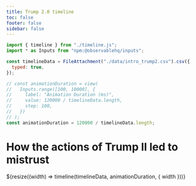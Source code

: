 ```yaml
---
title: Trump 2.0 timeline
toc: false
footer: false
sidebar: false
---
```


<head>
<link rel="stylesheet" href="./timeline.css">
</head>

<!-- imports -->

```js
import { timeline } from "./timeline.js";
import * as Inputs from "npm:@observablehq/inputs";
```

<!-- data -->

```js
const timelineData = FileAttachment("./data/intro_trump2.csv").csv({
  typed: true,
});
```

```js
// const animationDuration = view(
//   Inputs.range([100, 10000], {
//     label: "Animation Duration (ms)",
//     value: 120000 / timelineData.length,
//     step: 100,
//   })
// );
const animationDuration = 120000 / timelineData.length;
```

<!-- <div class="fullscreen-container">
  <div class="centered-content"> -->
<div class="grid grid-cols-4">
  <!-- <div class="gird-colspan-1"></div> -->
  <div class="grid-colspan-4">
  <h1>How the actions of Trump II led to mistrust</h1>
    <div class="timeline-container">
    ${resize((width) => timeline(timelineData, animationDuration, { width }))}
    </div>

  </div>
</div>
